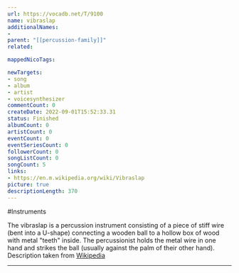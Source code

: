```yaml
---
url: https://vocadb.net/T/9100
name: vibraslap
additionalNames: 
- 
parent: "[[percussion-family]]"
related:

mappedNicoTags:

newTargets:
- song
- album
- artist
- voicesynthesizer
commentCount: 0
createDate: 2022-09-01T15:52:33.31
status: Finished
albumCount: 0
artistCount: 0
eventCount: 0
eventSeriesCount: 0
followerCount: 0
songListCount: 0
songCount: 5
links: 
- https://en.m.wikipedia.org/wiki/Vibraslap
picture: true
descriptionLength: 370
---
```


#Instruments

The vibraslap is a percussion instrument consisting of a piece of stiff wire (bent into a U-shape) connecting a wooden ball to a hollow box of wood with metal "teeth" inside. The percussionist holds the metal wire in one hand and strikes the ball (usually against the palm of their other hand).
Description taken from [Wikipedia](https://en.wikipedia.org/wiki/Vibraslap)

---

